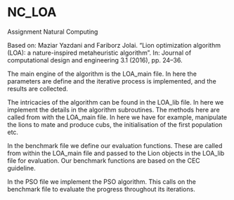 # NC_LOA

Assignment Natural Computing

Based on:
Maziar Yazdani and Fariborz Jolai. “Lion optimization algorithm (LOA): a nature-inspired
metaheuristic algorithm”. In: Journal of computational design and engineering 3.1 (2016),
pp. 24–36.

The main engine of the algorithm is the LOA_main file. In here the parameters are define and the iterative process is implemented, and the results are collected.

The intricacies of the algorithm can be found in the LOA_lib file. In here we implement the details in the algorithm subroutines. The methods here are called from with the LOA_main file. In here we have for example, manipulate the lions to mate and produce cubs, the initialisation of the first population etc.

In the benchmark file we define our evaluation functions. These are called from within the LOA_main file and passed to the Lion objects in the LOA_lib file for evaluation. Our benchmark functions are based on the CEC guideline.

In the PSO file we implement the PSO algorithm. This calls on the benchmark file to evaluate the progress throughout its iterations.
